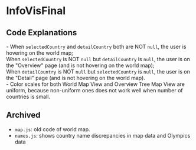 # InfoVisFinal

## Code Explanations
-&nbsp;When `selectedCountry` and `detailCountry` both are NOT `null`, the user is hovering on the world map;  
When `selectedCountry` is NOT `null` but `detailCountry` is `null`, the user is on the "Overview" page (and is not 
hovering on the world map);  
When `detailCountry` is NOT `null` but `selectedCountry` is `null`, the user is on the "Detail" page (and is not 
hovering on the world map).  
-&nbsp;Color scales for both World Map View and Overview Tree Map View are uniform, because non-uniform ones does not 
work well when number of countries is small.

## Archived
- `map.js`: old code of world map.
- `names.js`: shows country name discrepancies in map data and Olympics data
